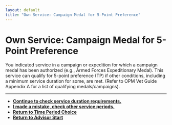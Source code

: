 ```yaml
---
layout: default
title: "Own Service: Campaign Medal for 5-Point Preference"
---
```


# Own Service: Campaign Medal for 5-Point Preference

You indicated service in a campaign or expedition for which a campaign medal has been authorized (e.g., Armed Forces Expeditionary Medal). This service can qualify for 5-point preference (TP) if other conditions, including a minimum service duration for some, are met. (Refer to OPM Vet Guide Appendix A for a list of qualifying medals/campaigns).

---

*   [**Continue to check service duration requirements.**](./ownservice_tp_24month_rule_check.md)
*   [**I made a mistake, check other service periods.**](./ownservice_nodisability_nossps_checkserviceperiod.md)
*   [**Return to Time Period Choice**](./ownservice_tp_intro.md)
*   [**Return to Advisor Start**](./start.md)
